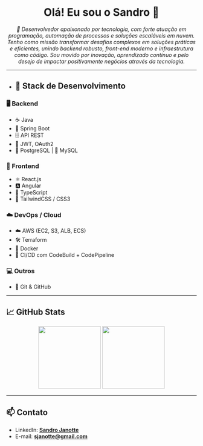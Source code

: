 <h1 align="center">Olá! Eu sou o Sandro 👋</h1>

<p align="center">
  <em>🎯 Desenvolvedor apaixonado por tecnologia, com forte atuação em programação, automação de processos e soluções escaláveis em nuvem.
Tenho como missão transformar desafios complexos em soluções práticas e eficientes, unindo backend robusto, front-end moderno e infraestrutura como código. Sou movido por inovação, aprendizado contínuo e pelo desejo de impactar positivamente negócios através da tecnologia.</em>
</p>

---

- ## 🚀 Stack de Desenvolvimento

### 🖥️ Backend
- ☕ Java
- 🌱 Spring Boot
- 🗄️ API REST
- 🔐 JWT, OAuth2
- 🐘 PostgreSQL | 🐬 MySQL

### 🎨 Frontend
- ⚛️ React.js
- 🅰️ Angular
- 🎯 TypeScript
- 💅 TailwindCSS / CSS3

### ☁️ DevOps / Cloud
- ☁️ AWS (EC2, S3, ALB, ECS)
- 🛠️ Terraform
- 🐳 Docker
- 🧪 CI/CD com CodeBuild + CodePipeline

### 💻 Outros
- 📝 Git & GitHub

---

## 📈 GitHub Stats

<p align="center">
  <img src="https://github-readme-stats.vercel.app/api?username=janotte&show_icons=true&theme=dark" height="165">
  <img src="https://github-readme-stats.vercel.app/api/top-langs/?username=janotte&layout=compact&theme=dark" height="165">
</p>

---

## 📫 Contato

- LinkedIn: **[Sandro Janotte](https://www.linkedin.com/in/sandro-andr%C3%A9-janotte-2b022450/)**
- E-mail: **sjanotte@gmail.com**
